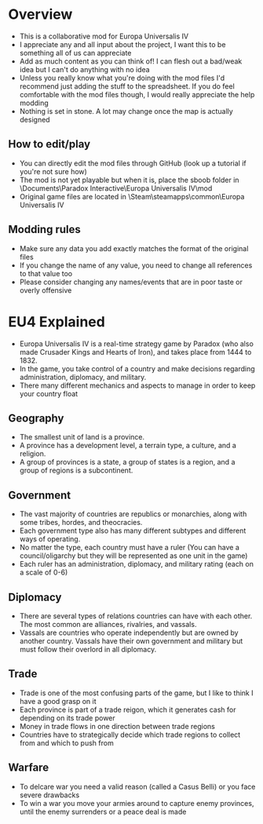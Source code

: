 # Overview

- This is a collaborative mod for Europa Universalis IV
- I appreciate any and all input about the project, I want this to be something all of us can appreciate
- Add as much content as you can think of! I can flesh out a bad/weak idea but I can't do anything with no idea
- Unless you really know what you're doing with the mod files I'd recommend just adding the stuff to the spreadsheet. If you do feel comfortable with the mod files though, I would really appreciate the help modding
- Nothing is set in stone. A lot may change once the map is actually designed

## How to edit/play

- You can directly edit the mod files through GitHub (look up a tutorial if you're not sure how)
- The mod is not yet playable but when it is, place the sboob folder in \Documents\Paradox Interactive\Europa Universalis IV\mod
- Original game files are located in \Steam\steamapps\common\Europa Universalis IV

## Modding rules

- Make sure any data you add exactly matches the format of the original files
- If you change the name of any value, you need to change all references to that value too
- Please consider changing any names/events that are in poor taste or overly offensive

# EU4 Explained

- Europa Universalis IV is a real-time strategy game by Paradox (who also made Crusader Kings and Hearts of Iron), and takes place from 1444 to 1832.
- In the game, you take control of a country and make decisions regarding administration, diplomacy, and military.
- There many different mechanics and aspects to manage in order to keep your country float

## Geography
- The smallest unit of land is a province.
- A province has a development level, a terrain type, a culture, and a religion.
- A group of provinces is a state, a group of states is a region, and a group of regions is a subcontinent.

## Government
- The vast majority of countries are republics or monarchies, along with some tribes, hordes, and theocracies.
- Each government type also has many different subtypes and different ways of operating.
- No matter the type, each country must have a ruler (You can have a council/oligarchy but they will be represented as one unit in the game)
- Each ruler has an administration, diplomacy, and military rating (each on a scale of 0-6)

## Diplomacy
- There are several types of relations countries can have with each other. The most common are alliances, rivalries, and vassals.
- Vassals are countries who operate independently but are owned by another country. Vassals have their own government and military but must follow their overlord in all diplomacy.

## Trade
- Trade is one of the most confusing parts of the game, but I like to think I have a good grasp on it
- Each province is part of a trade reigon, which it generates cash for depending on its trade power
- Money in trade flows in one direction between trade regions
- Countries have to strategically decide which trade regions to collect from and which to push from

## Warfare
- To delcare war you need a valid reason (called a Casus Belli) or you face severe drawbacks
- To win a war you move your armies around to capture enemy provinces, until the enemy surrenders or a peace deal is made
